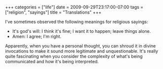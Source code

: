 +++
categories = ["life"]
date = 2009-09-29T23:17:00-07:00
tags = ["religion", "sayings"]
title = "Translations"
+++

I've sometimes observed the following meanings for religious sayings:

- It's god's will: I think it's fine; I want it to happen; leave things alone.
- Amen: I agree; I'm right.

Apparently, when you have a personal thought, you can shroud it in divine invocations to make it sound more legitimate and unquestionable. It's really quite fascinating when you consider the complexity of what's being communicated and how it's being interpreted.
